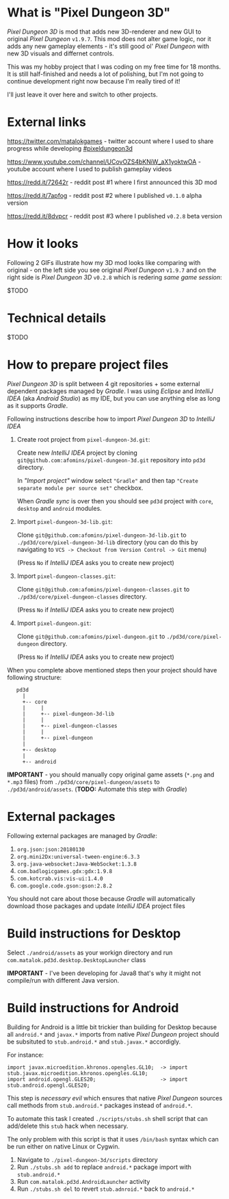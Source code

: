 # What is "Pixel Dungeon 3D"
*Pixel Dungeon 3D* is mod that adds new 3D-renderer and new GUI to original *Pixel Dungeon* `v1.9.7`. This mod does not alter game logic, nor it adds any new gameplay elements - it's still good ol' *Pixel Dungeon* with new 3D visuals and differnet controls.

This was my hobby project that I was coding on my free time for 18 months. It is still half-finished and needs a lot of polishing, but I'm not going to continue development right now because I'm really tired of it! 

I'll just leave it over here and switch to other projects.

# External links
https://twitter.com/matalokgames - twitter account where I used to share progress while developing [#pixeldungeon3d](https://twitter.com/search?f=tweets&vertical=default&q=%23pixeldungeon3d&src=typd)

https://www.youtube.com/channel/UCovOZS4bKNiW_aX1yoktwOA - youtube account where I used to publish gameplay videos

https://redd.it/72642r - reddit post #1 where I first announced this 3D mod

https://redd.it/7apfog - reddit post #2 where I published `v0.1.0` alpha version

https://redd.it/8dvpcr - reddit post #3 where I published `v0.2.8` beta version

# How it looks
Following 2 GIFs illustrate how my 3D mod looks like comparing with original - on the left side you see original *Pixel Dungeon* `v1.9.7` and on the right side is *Pixel Dungeon 3D* `v0.2.8` which is redering *same game session*:

$TODO

# Technical details
$TODO

# How to prepare project files
*Pixel Dungeon 3D* is split between 4 git repositories + some external dependent packages managed by *Gradle*. I was using *Eclipse* and 
*IntelliJ IDEA* (aka *Android Studio*) as my IDE, but you can use anything else as long as it supports *Gradle*.

Following instructions describe how to import *Pixel Dungeon 3D* to *IntelliJ IDEA*
1. Create root project from `pixel-dungeon-3d.git`:
   
   Create new *IntelliJ IDEA* project by cloning `git@github.com:afomins/pixel-dungeon-3d.git` repository into `pd3d` directory.
   
   In *"Import project"* window select `"Gradle"` and then tap `"Create separate module per source set"` checkbox.
   
   When *Gradle sync* is over then you should see `pd3d` project with `core`, `desktop` and `android` modules.
   
2. Import `pixel-dungeon-3d-lib.git`:

   Clone `git@github.com:afomins/pixel-dungeon-3d-lib.git` to `./pd3d/core/pixel-dungeon-3d-lib` directory (you can do this by navigating to `VCS -> Checkout from Version Control -> Git` menu)
   
   (Press `No` if *IntelliJ IDEA* asks you to create new project)
   
3. Import `pixel-dungeon-classes.git`:

   Clone `git@github.com:afomins/pixel-dungeon-classes.git` to `./pd3d/core/pixel-dungeon-classes` directory.
   
   (Press `No` if *IntelliJ IDEA* asks you to create new project)

4. Import `pixel-dungeon.git`:

   Clone `git@github.com:afomins/pixel-dungeon.git` to `./pd3d/core/pixel-dungeon` directory.
   
   (Press `No` if *IntelliJ IDEA* asks you to create new project)
   

When you complete above mentioned steps then your project should have following structure:
```
   pd3d
     |
     +-- core
     |     | 
     |     +-- pixel-dungeon-3d-lib
     |     |
     |     +-- pixel-dungeon-classes
     |     |
     |     +-- pixel-dungeon
     |
     +-- desktop
     |
     +-- android
```


**IMPORTANT** - you should manually copy original game assets (`*.png` and `*.mp3` files) from `./pd3d/core/pixel-dungeon/assets` to `./pd3d/android/assets`. (**TODO:** Automate this step with *Gradle*)

# External packages
Following external packages are managed by *Gradle*:
1. `org.json:json:20180130`
2. `org.mini2Dx:universal-tween-engine:6.3.3`
3. `org.java-websocket:Java-WebSocket:1.3.8`
4. `com.badlogicgames.gdx:gdx:1.9.8`
5. `com.kotcrab.vis:vis-ui:1.4.0`
6. `com.google.code.gson:gson:2.8.2`

You should not care about those because *Gradle* will automatically download those packages and update *IntelliJ IDEA* project files

# Build instructions for Desktop
Select `./android/assets` as your workign directory and run `com.matalok.pd3d.desktop.DesktopLauncher` class

**IMPORTANT** - I've been developing for Java8 that's why it might not compile/run with different Java version.

# Build instructions for Android
Building for Android is a little bit trickier than building for Desktop because all `android.*` and `javax.*` imports from native *Pixel Dungeon* project should be subsituted to `stub.android.*` and `stub.javax.*` accordigly.

For instance:
```
import javax.microedition.khronos.opengles.GL10;  -> import stub.javax.microedition.khronos.opengles.GL10;
import android.opengl.GLES20;                     -> import stub.android.opengl.GLES20;
```

This step is *necessary evil* which ensures that native *Pixel Dungeon* sources call methods from `stub.android.*` packages instead of `android.*`. 

To automate this task I created `./scripts/stubs.sh` shell script that can add/delete this `stub` hack when necessary. 

The only problem with this script is that it uses `/bin/bash` syntax which can be run either on native Linux or Cygwin.

1. Navigate to `./pixel-dungeon-3d/scripts` directory
2. Run `./stubs.sh add` to replace `android.*` package import with `stub.android.*`
3. Run `com.matalok.pd3d.AndroidLauncher` activity
4. Run `./stubs.sh del` to revert `stub.adnroid.*` back to `android.*` 
